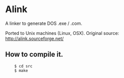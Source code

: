 # Alink

A linker to generate DOS .exe / .com.

Ported to Unix machines (Linux, OSX). Original source: http://alink.sourceforge.net/


## How to compile it.


        $ cd src
        $ make
